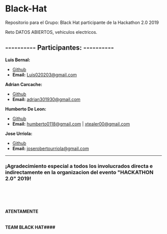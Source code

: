 # Black-Hat
Repositorio para el Grupo: Black Hat participante de la Hackathon 2.0 2019


Reto DATOS ABIERTOS, vehiculos electricos.

## ---------- Participantes: ---------- ##
**Luis Bernal:**
- [Github](https://github.com/luisbernal02)
- **Email:** Luis020203@gmail.com

**Adrian Carcache:**
- [Github](https://github.com/drkmsk)
- **Email:** adrian301930@gmail.com

**Humberto De Leon:**
- [Github](https://github.com/xtealer00)
- **Email:** humberto0118@gmail.com | xtealer00@gmail.com

**Jose Urriola:**
- [Github](https://github.com/latticepolys)
- **Email:** joserobertourriola@gmail.com

******

### ¡Agradecimiento especial a todos los involucrados directa e indirectamente en la organizacion del evento "HACKATHON 2.0" 2019! ###
<br><br><br>
#### ATENTAMENTE <br><br><br> TEAM BLACK HAT####
